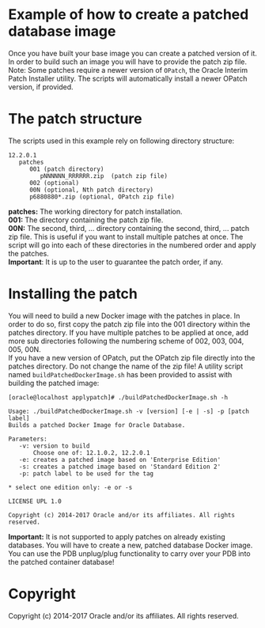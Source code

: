 Example of how to create a patched database image
=============================================
Once you have built your base image you can create a patched version of it.
In order to build such an image you will have to provide the patch zip file.
Note: Some patches require a newer version of `OPatch`, the Oracle Interim Patch Installer utility.
The scripts will automatically install a newer OPatch version, if provided.

# The patch structure
The scripts used in this example rely on following directory structure:

    12.2.0.1
       patches
          001 (patch directory)
             pNNNNNN_RRRRRR.zip  (patch zip file)
          002 (optional)
          00N (optional, Nth patch directory)
          p6880880*.zip (optional, OPatch zip file)
       
**patches:** The working directory for patch installation.  
**001:** The directory containing the patch zip file.  
**00N:** The second, third, ... directory containing the second, third, ... patch zip file.
This is useful if you want to install multiple patches at once. The script will
go into each of these directories in the numbered order and apply the patches.  
**Important**: It is up to the user to guarantee the patch order, if any.

# Installing the patch
You will need to build a new Docker image with the patches in place. In order
to do so, first copy the patch zip file into the 001 directory within the patches directory.
If you have multiple patches to be applied at once, add more sub directories following the
numbering scheme of 002, 003, 004, 005, 00N.  
If you have a new version of OPatch, put the OPatch zip file directly into the
patches directory. Do not change the name of the zip file!
A utility script named `buildPatchedDockerImage.sh` has been provided to assist with building
the patched image:

    [oracle@localhost applypatch]# ./buildPatchedDockerImage.sh -h
    
    Usage: ./buildPatchedDockerImage.sh -v [version] [-e | -s] -p [patch label]
    Builds a patched Docker Image for Oracle Database.
    
    Parameters:
       -v: version to build
           Choose one of: 12.1.0.2, 12.2.0.1
       -e: creates a patched image based on 'Enterprise Edition'
       -s: creates a patched image based on 'Standard Edition 2'
       -p: patch label to be used for the tag
    
    * select one edition only: -e or -s
    
    LICENSE UPL 1.0
    
    Copyright (c) 2014-2017 Oracle and/or its affiliates. All rights reserved.

**Important:** It is not supported to apply patches on already existing databases.
You will have to create a new, patched database Docker image. You can use the PDB unplug/plug
functionality to carry over your PDB into the patched container database!

# Copyright
Copyright (c) 2014-2017 Oracle and/or its affiliates. All rights reserved.
